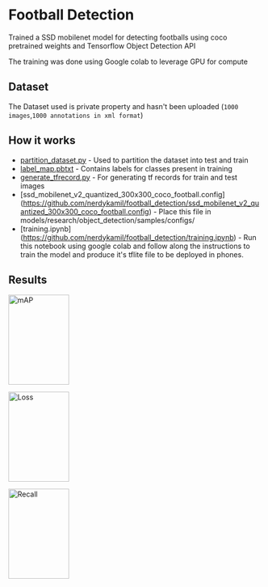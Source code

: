 # Football Detection
Trained a SSD mobilenet model for detecting footballs using coco pretrained weights and Tensorflow Object Detection API

The training was done using Google colab to leverage GPU for compute  

## Dataset
The Dataset used is private property and hasn't been uploaded (`1000 images`,`1000 annotations in xml format`)

## How it works
* [partition_dataset.py](https://github.com/nerdykamil/football_detection/partition_dataset.py) - Used to partition the dataset into test and train 
* [label_map.pbtxt](https://github.com/nerdykamil/football_detection/tf_records/label_map.pbtxt) - Contains labels for classes present in training 
* [generate_tfrecord.py](https://github.com/nerdykamil/football_detection/generate_tfrecord.py) - For generating tf records for train and test images
* [ssd_mobilenet_v2_quantized_300x300_coco_football.config] (https://github.com/nerdykamil/football_detection/ssd_mobilenet_v2_quantized_300x300_coco_football.config) - Place this file in models/research/object_detection/samples/configs/
* [training.ipynb] (https://github.com/nerdykamil/football_detection/training.ipynb) - Run this notebook using google colab and follow along the instructions to train the model and produce it's tflite file to be deployed in phones.

## Results
<img src="https://github.com/nerdykamil/football_detection/TensorBoard/TB_mAP.png"
     alt="mAP" width="120" height="178">

<img src="https://github.com/nerdykamil/football_detection/TensorBoard/TB_loss.png"
     alt="Loss" width="120" height="178">

<img src="https://github.com/nerdykamil/football_detection/TensorBoard/TB_recall.png"
     alt="Recall" width="120" height="178">

